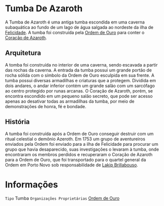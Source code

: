 <!-- TITLE: Tumba De Azaroth -->
<!-- SUBTITLE: Visão geral sobre Tumba De Azaroth -->

# Tumba De Azaroth
A Tumba de Azaroth é uma antiga tumba escondida em uma caverna subaquática ao fundo de um lago de água salgada ao nordeste da ilha de [Felicidade](http://localhost/lugares/plano-material/drafeon/sudeste-de-drafeon/felicidade#felicidade). A tumba foi construída pela [Ordem de Ouro](http://localhost/faccoes/faccoes-independentes/ordem-de-ouro#ordem-de-ouro) para conter o [Coração de Azaroth](http://localhost/itens/coracao-de-azaroth#coracao-de-azaroth).

## Arquitetura
A tomba foi construída no interior de uma caverna, sendo escavada a partir das rochas da caverna. A entrada da tumba possui um grande portão de rocha sólida com o símbolo da Ordem de Ouro esculpida em sua frente. A tumba possui diversas armadilhas e criaturas que a protegem. Dividida em dois andares, o andar inferior contém um grande salão com um sarcófago ao centro protegido por runas arcanas. O Coração de Azaroth, porém, se encontra escondido em um pequeno salão secreto, que pode ser acesso apenas ao desativar todas as armadilhas da tumba, por meio de demonstrações de honra, fé e bondade.

## História
A tumba foi construída após a Ordem de Ouro conseguir destruir com um ritual celestial o demônio Azeroth.
Em 1753 um grupo de aventureiros enviados pela Ordem foi enviado para a ilha de Felicidade para procurar um grupo que havia desaparecido, suas investigações o levaram à tumba, onde encontraram os membros perdidos e recuperaram o Coração de Azaroth para a Ordem de Ouro, que foi transportado para o quartel general da Ordem em Porto Novo sob responsabilidade de [Lakip Brillabouso](http://localhost/individuos/lakip-brillabouso#lakip-brillabouso).

# Informações
`Tipo` Tumba
`Organizações Proprietárias` [Ordem de Ouro](http://localhost/faccoes/faccoes-independentes/ordem-de-ouro#ordem-de-ouro)

